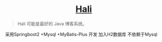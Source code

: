 <h1 align="center"><a href="https://github.com/halo-dev" target="_blank">Hali</a></h1>

> Hali 可能是最好的 Java 博客系统。

采用Springboot2 +Mysql +MyBatis-Plus 开发 加入H2数据库 不依赖于Mysql